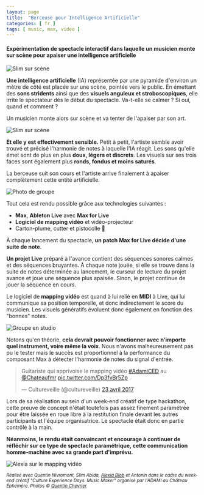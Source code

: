 ```yaml
---
layout: page
title:  "Berceuse pour Intelligence Artificielle"
categories: [ fr ]
tags: [ music, max, video ]
---
```


#### Expérimentation de spectacle interactif dans laquelle un musicien monte sur scène pour apaiser une intelligence artificielle

<img src="https://i.imgur.com/S2Qq879.jpg" alt="Slim sur scène">

**Une intelligence artificielle** (IA) représentée par une pyramide d'environ un mètre de côté est placée sur une scène, pointée vers le public. En émettant des **sons stridents** ainsi que des **visuels anguleux et stroboscopiques**, elle irrite le spectateur dès le début du spectacle. Va-t-elle se calmer ? Si oui, quand et comment ?

Un musicien monte alors sur scène et va tenter de l'apaiser par son art.

<img src="https://i.imgur.com/cIgLBkA.jpg" alt="Slim sur scène">

**Et elle y est effectivement sensible.** Petit à petit, l'artiste semble avoir trouvé et précisé l'harmonie de notes à laquelle l'IA réagit. Les sons qu'elle émet sont de plus en plus **doux, légers et discrets**. Les visuels sur ses trois faces sont également plus **ronds, fondus et moins saturés**.

La berceuse suit son cours et l'artiste arrive finalement à apaiser complètement cette entité artificielle.

<img src="https://i.imgur.com/6LN7cWc.jpg" alt="Photo de groupe">

Tout cela est rendu possible grâce aux technologies suivantes :

* **Max**, **Ableton Live** avec **Max for Live**
* **Logiciel de mapping vidéo** et vidéo-projecteur
* Carton-plume, cutter et pistocolle 🤘


À chaque lancement du spectacle, **un patch Max for Live décide d'une suite de note**.

**Un projet Live** préparé à l'avance contient des séquences sonores calmes et des séquences bruyantes. À chaque note jouée, si elle se trouve dans la suite de notes déterminée au lancement, le curseur de lecture du projet avance et joue une séquence plus apaisée. Sinon, le projet continue de jouer la séquence en cours.

Le logiciel de **mapping vidéo** est quand à lui relié en **MIDI** à Live, qui lui communique sa position temporelle, et donc indirectement le score du musicien. Les visuels génératifs évoluent donc également en fonction des "bonnes" notes.

<img src="https://i.imgur.com/Y1lSuNE.jpg" alt="Groupe en studio">

Notons qu'en théorie, **cela devrait pouvoir fonctionner avec n'importe quel instrument, voire même la voix**. Nous n'avons malheureusement pas pu le tester mais le succès est proportionnel à la performance du composant Max à détecter l'harmonie de notes du signal d'entrée.

<blockquote class="twitter-tweet" data-lang="fr"><p lang="fr" dir="ltr">Guitariste qui apprivoise le mapping vidéo <a href="https://twitter.com/hashtag/AdamiCED?src=hash">#AdamiCED</a> au <a href="https://twitter.com/Chateaufmr">@Chateaufmr</a> <a href="https://t.co/Dp3fvBr5Zp">pic.twitter.com/Dp3fvBr5Zp</a></p>— Cultureveille (@cultureveille) <a href="https://twitter.com/cultureveille/status/856166461244547072">23 avril 2017</a></blockquote>
<script async src="//platform.twitter.com/widgets.js" charset="utf-8"></script>

Lors de sa réalisation au sein d'un week-end créatif de type hackathon, cette preuve de concept n'était toutefois pas assez finement paramétrée pour être laissée en roue libre à la restitution finale devant les autres participants et l'équipe organisatrice. Le spectacle était donc en partie contrôlé à la main.

**Néanmoins, le rendu était convaincant  et encourage à continuer de réfléchir sur ce type de spectacle paramétrique, cette communication homme-machine avec sa grande part d'imprévu.**

<img src="https://i.imgur.com/CatDisA.jpg" alt="Alexia sur le mapping vidéo">

<small>*Réalisé avec Quentin Nivromont, Slim Abida, [Alexia Blob](http://blobsnfluff.com) et Antonin dans le cadre du week-end créatif "Culture Experience Days: Music Maker" organisé par l'ADAMI au Château Éphémère. Photos © [Quentin Chevrier](http://www.quentinchevrier.com)*</small>